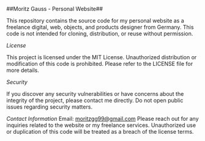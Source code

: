 ##Moritz Gauss - Personal Website##

This repository contains the source code for my personal website as a freelance digital, web, objects, and products designer from Germany. This code is not intended for cloning, distribution, or reuse without permission.

*License*

This project is licensed under the MIT License. Unauthorized distribution or modification of this code is prohibited. Please refer to the LICENSE file for more details.

*Security*

If you discover any security vulnerabilities or have concerns about the integrity of the project, please contact me directly. Do not open public issues regarding security matters.

*Contact Information*
Email: moritzgg99@gmail.com
Please reach out for any inquiries related to the website or my freelance services. Unauthorized use or duplication of this code will be treated as a breach of the license terms.
